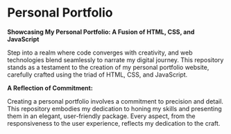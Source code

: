 # Personal Portfolio

**Showcasing My Personal Portfolio: A Fusion of HTML, CSS, and JavaScript**

Step into a realm where code converges with creativity, and web technologies blend seamlessly to narrate 
my digital journey. This repository stands as a testament to the creation of my personal portfolio website, 
carefully crafted using the triad of HTML, CSS, and JavaScript.

**A Reflection of Commitment:**

Creating a personal portfolio involves a commitment to precision and detail. This repository embodies my dedication to honing my skills and presenting them in an elegant, user-friendly package. Every aspect, from the responsiveness to the user experience, reflects my dedication to the craft.
